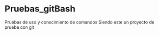 # Pruebas_gitBash
Pruebas de uso y conocimiento de comandos 
Siendo este un proyecto de prueba con git 
